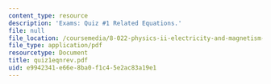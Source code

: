 ```yaml
---
content_type: resource
description: 'Exams: Quiz #1 Related Equations.'
file: null
file_location: /coursemedia/8-022-physics-ii-electricity-and-magnetism-fall-2002/e9942341e66e8ba0f1c45e2ac83a19e1_quiz1eqnrev.pdf
file_type: application/pdf
resourcetype: Document
title: quiz1eqnrev.pdf
uid: e9942341-e66e-8ba0-f1c4-5e2ac83a19e1
---
```

